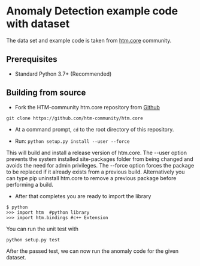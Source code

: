 # Anomaly Detection example code with dataset

The data set and example code is taken from [htm.core](https://github.com/htm-community/htm.core) community.

## Prerequisites

- Standard Python 3.7+ (Recommended)

## Building from source

- Fork the HTM-community htm.core repository from [Github](https://github.com/htm-community/htm.core)

`git clone https://github.com/htm-community/htm.core`

- At a command prompt, `cd` to the root directory of this repository.

- Run: `python setup.py install --user --force`

This will build and install a release version of htm.core. The --user option prevents the system installed site-packages folder from being changed and avoids the need for admin privileges. The --force option forces the package to be replaced if it already exists from a previous build. Alternatively you can type pip uninstall htm.core to remove a previous package before performing a build.

- After that completes you are ready to import the library
```
$ python
>>> import htm  #python library
>>> import htm.bindings #c++ Extension
```

You can run the unit test with

`python setup.py test`

After the passed test, we can now run the anomaly code for the given dataset.
